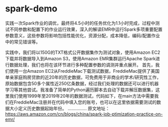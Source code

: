 # spark-demo

实践一次Spark作业的调优，最终将4.5小时的任务优化为1.1小时完成，过程中测试不同参数和配置下的作业运行效果，深入的解读EMR中运行Spark多项重要配置参数意义，这些参数将影响包括性能优化，资源分配，成本降低，编码/配置作业中的常见错误等。

实践中，我们将以150G的TXT格式公开数据集作为测试对象，使用Amazon EC2下载并将数据导入到Amazon S3，使用Amazon EMR集群运行Apache Spark进行数据处理，我们也将在该环节进行多种配置参数的调测并重点展开。
首先，我们使用一台Amazon EC2从FreddieMac下载测试数据，FreddieMac提供了美国单亲家庭购房贷款的近20年的历史数据，可免费用于非商业的学术/研究性工作，原始数据包含50多个属性近250亿条数据，经过我们处理的数据还可以进行机器学习等其他尝试。我准备了简单的Python遍历脚本去自动下载并解压数据集，这里我们使用1999年至2019年20年的数据测试，代码如下，在main方法中需要我们在FreddieMac注册并在代码中填入您的账号，也可以在这里依据需要测试的数据大小定义历史数据起始年份。
...............
原文地址：https://aws.amazon.com/cn/blogs/china/spark-job-ptimization-practice-on-emr/

